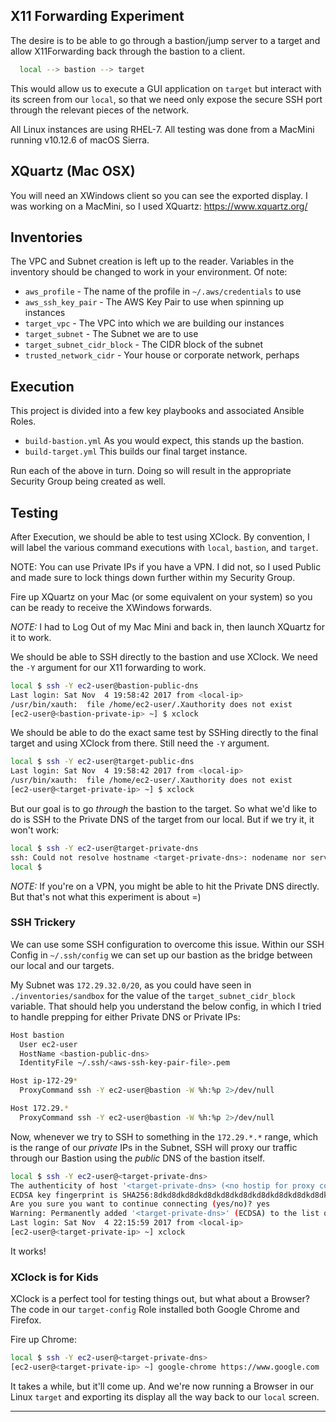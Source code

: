 ## X11 Forwarding Experiment
The desire is to be able to go through a bastion/jump server to a target and allow
X11Forwarding back through the bastion to a client.

```sh
  local --> bastion --> target
```

This would allow us to execute a GUI application on `target` but interact with its screen from
our `local`, so that we need only expose the secure SSH port through the relevant pieces of
the network.

All Linux instances are using RHEL-7. All testing was done from a MacMini running
v10.12.6 of macOS Sierra.

## XQuartz (Mac OSX)
You will need an XWindows client so you can see the exported display. I was working on
a MacMini, so I used XQuartz:
https://www.xquartz.org/

## Inventories
The VPC and Subnet creation is left up to the reader. Variables in the inventory
should be changed to work in your environment. Of note:
* `aws_profile` - The name of the profile in `~/.aws/credentials` to use
* `aws_ssh_key_pair` - The AWS Key Pair to use when spinning up instances
* `target_vpc` - The VPC into which we are building our instances
* `target_subnet` - The Subnet we are to use
* `target_subnet_cidr_block` - The CIDR block of the subnet
* `trusted_network_cidr` - Your house or corporate network, perhaps

## Execution
This project is divided into a few key playbooks and associated Ansible Roles.
* `build-bastion.yml`
  As you would expect, this stands up the bastion.
* `build-target.yml`
  This builds our final target instance.

Run each of the above in turn. Doing so will result in the appropriate Security Group
being created as well.

## Testing
After Execution, we should be able to test using XClock. By convention, I will label the
various command executions with `local`, `bastion`, and `target`.

NOTE: You can use Private IPs if you have a VPN. I did not, so I used Public and made
sure to lock things down further within my Security Group.

Fire up XQuartz on your Mac (or some equivalent on your system) so you can be ready to receive
the XWindows forwards.

*NOTE:* I had to Log Out of my Mac Mini and back in, then launch XQuartz for it to work.

We should be able to SSH directly to the bastion and use XClock. We need the `-Y` argument for
our X11 forwarding to work.

```sh
local $ ssh -Y ec2-user@bastion-public-dns
Last login: Sat Nov  4 19:58:42 2017 from <local-ip>
/usr/bin/xauth:  file /home/ec2-user/.Xauthority does not exist
[ec2-user@<bastion-private-ip> ~] $ xclock
```

We should be able to do the exact same test by SSHing directly to the final target and
using XClock from there. Still need the `-Y` argument.

```sh
local $ ssh -Y ec2-user@target-public-dns
Last login: Sat Nov  4 19:58:42 2017 from <local-ip>
/usr/bin/xauth:  file /home/ec2-user/.Xauthority does not exist
[ec2-user@<target-private-ip> ~] $ xclock
```

But our goal is to go *through* the bastion to the target. So what we'd like to do is
SSH to the Private DNS of the target from our local. But if we try it, it won't work:

```sh
local $ ssh -Y ec2-user@target-private-dns
ssh: Could not resolve hostname <target-private-dns>: nodename nor servname provided, or not known
local $
```

*NOTE:* If you're on a VPN, you might be able to hit the Private DNS directly. But that's not what
this experiment is about =)

### SSH Trickery
We can use some SSH configuration to overcome this issue. Within our SSH Config in `~/.ssh/config` we can set up our bastion as the bridge between our local and our targets.

My Subnet was `172.29.32.0/20`, as you could have seen in `./inventories/sandbox` for the value
of the `target_subnet_cidr_block` variable. That should help you understand the below config,
in which I tried to handle prepping for either Private DNS or Private IPs:

```sh
Host bastion
  User ec2-user
  HostName <bastion-public-dns>
  IdentityFile ~/.ssh/<aws-ssh-key-pair-file>.pem

Host ip-172-29*
  ProxyCommand ssh -Y ec2-user@bastion -W %h:%p 2>/dev/null

Host 172.29.*
  ProxyCommand ssh -Y ec2-user@bastion -W %h:%p 2>/dev/null
```

Now, whenever we try to SSH to something in the `172.29.*.*` range, which is the range
of our *private* IPs in the Subnet, SSH will proxy our traffic through our Bastion using
the *public* DNS of the bastion itself.

```sh
local $ ssh -Y ec2-user@<target-private-dns>
The authenticity of host '<target-private-dns> (<no hostip for proxy command>)' can\'t be established.
ECDSA key fingerprint is SHA256:8dkd8dkd8dkd8dkd8dkd8dkd8dkd8dkd8dkd8dkd+8dkd.
Are you sure you want to continue connecting (yes/no)? yes
Warning: Permanently added '<target-private-dns>' (ECDSA) to the list of known hosts.
Last login: Sat Nov  4 22:15:59 2017 from <local-ip>
[ec2-user@<target-private-ip> ~] xclock
```

It works!

### XClock is for Kids
XClock is a perfect tool for testing things out, but what about a Browser? The code in our
`target-config` Role installed both Google Chrome and Firefox.

Fire up Chrome:

```sh
local $ ssh -Y ec2-user@<target-private-dns>
[ec2-user@<target-private-ip> ~] google-chrome https://www.google.com
```

It takes a while, but it'll come up. And we're now running a Browser in our Linux `target`
and exporting its display all the way back to our `local` screen.

---
